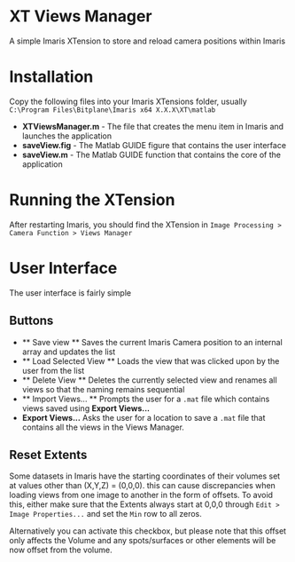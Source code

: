 # XT Views Manager
A simple Imaris XTension to store and reload camera positions within Imaris

# Installation
Copy the following files into your Imaris XTensions folder, usually `C:\Program Files\Bitplane\Imaris x64 X.X.X\XT\matlab`
- **XTViewsManager.m** - The file that creates the menu item in Imaris and launches the application
- **saveView.fig** - The Matlab GUIDE figure that contains the user interface
- **saveView.m** - The Matlab GUIDE function that contains the core of the application

# Running the XTension
After restarting Imaris, you should find the XTension in `Image Processing > Camera Function > Views Manager`

# User Interface

The user interface is fairly simple
## Buttons 
- ** Save view ** Saves the current Imaris Camera position to an internal array and updates the list
- ** Load Selected View ** Loads the view that was clicked upon by the user from the list
- ** Delete View ** Deletes the currently selected view and renames all views so that the naming remains sequential
- ** Import Views... ** Prompts the user for a `.mat` file which contains views saved using **Export Views...**
- **Export Views...** Asks the user for a location to save a `.mat` file that contains all the views in the Views Manager.

## Reset Extents
Some datasets in Imaris have the starting coordinates of their volumes set at values other than (X,Y,Z) = (0,0,0). this can cause 
discrepancies when loading views from one image to another in the form of offsets.
To avoid this, either make sure that the Extents always start at 0,0,0 through `Edit > Image Properties...` and set the `Min` row to all zeros.

Alternatively you can activate this checkbox, but please note that this offset only affects the Volume and any spots/surfaces or other elements will be now offset from the volume.
